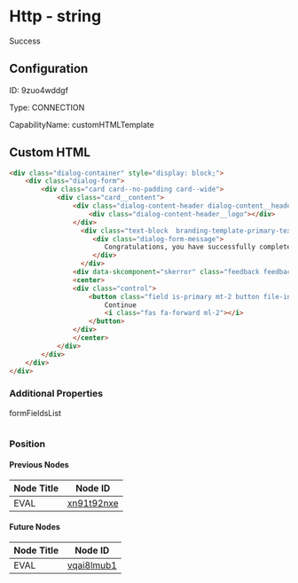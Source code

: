 # Http - string 
Success
## Configuration
ID:  9zuo4wddgf

Type: CONNECTION 

CapabilityName: customHTMLTemplate



## Custom HTML
```html 
<div class="dialog-container" style="display: block;">
    <div class="dialog-form">
        <div class="card card--no-padding card--wide">
            <div class="card__content">
                <div class="dialog-content-header dialog-content__header">
                    <div class="dialog-content-header__logo"></div>
                </div>				
                  <div class="text-block  branding-template-primary-text" style="margin-top: 20px; margin-bottom:25px">
                     <div class="dialog-form-message">
                        Congratulations, you have successfully completed the profile management flow!
                     </div>
                  </div>
				<div data-skcomponent="skerror" class="feedback feedback--error sk-alert sk-alert-danger has-text-danger has-background-danger-light" data-id="feedback" data-skvisibility=""></div>
				<center>
                <div class="control">
					<button class="field is-primary mt-2 button file-input--button button--primary brand-primary-bg form-group__button" data-id="button" type="submit" data-skcomponent="skbutton" data-skbuttontype="form-submit" data-skform="usernamePasswordForm" data-skbuttonvalue="submit">
                        Continue 
						<i class="fas fa-forward ml-2"></i>
					</button>
				</div>
                </center>
			</div>
		</div>
	</div>
</div>

```



### Additional Properties
formFieldsList
```
```





### Position

#### Previous Nodes
| Node Title | Node ID |
| :------------- | ------------ |
| EVAL | [xn91t92nxe](./xn91t92nxe.md) | 
 
 #### Future Nodes
| Node Title | Node ID |
| :------------- | ------------ |
| EVAL |[vqai8lmub1](./vqai8lmub1.md) | 